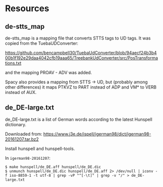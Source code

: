 # Resources

## de-stts_map

de-stts_map is a mapping file that converts STTS tags to UD tags. It was copied from the TuebaUDConverter:

https://github.com/bencampbell30/TuebaUdConverter/blob/94aecf24b3b400b1f192e29daa4042cfb19aaa65/TreebankUdConverter/src/PosTransformations.txt

and the mapping PROAV - ADV was added.

Spacy also provides a mapping from STTS -> UD, but (probably among other differences) it maps PTKVZ to PART instead of ADP and VM* to VERB instead of AUX.

## de_DE-large.txt

de_DE-large.txt is a list of German words according to the latest Hunspell dictionary.

Downloaded from: https://www.j3e.de/ispell/igerman98/dict/igerman98-20161207.tar.bz2

Install hunspell and hunspell-tools.

In `igerman98-20161207`:

```
$ make hunspell/de_DE.aff hunspell/de_DE.dic
$ unmunch hunspell/de_DE.dic hunspell/de_DE.aff 2> /dev/null | iconv -f iso-8859-1 -t utf-8 | grep -vP "^[-\t]" | grep -v "/" > de_DE-large.txt
```

